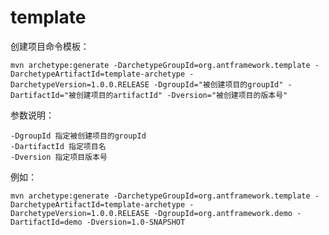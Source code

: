# template

创建项目命令模板：

    mvn archetype:generate -DarchetypeGroupId=org.antframework.template -DarchetypeArtifactId=template-archetype -DarchetypeVersion=1.0.0.RELEASE -DgroupId="被创建项目的groupId" -DartifactId="被创建项目的artifactId" -Dversion="被创建项目的版本号"

参数说明：

    -DgroupId 指定被创建项目的groupId
    -DartifactId 指定项目名
    -Dversion 指定项目版本号
    
例如：

    mvn archetype:generate -DarchetypeGroupId=org.antframework.template -DarchetypeArtifactId=template-archetype -DarchetypeVersion=1.0.0.RELEASE -DgroupId=org.antframework.demo -DartifactId=demo -Dversion=1.0-SNAPSHOT
    

